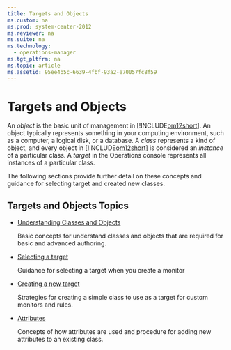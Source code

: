 ```yaml
---
title: Targets and Objects
ms.custom: na
ms.prod: system-center-2012
ms.reviewer: na
ms.suite: na
ms.technology: 
  - operations-manager
ms.tgt_pltfrm: na
ms.topic: article
ms.assetid: 95ee4b5c-6639-4fbf-93a2-e70057fc8f59
---
```

# Targets and Objects
An *object* is the basic unit of management in [!INCLUDE[om12short](../Token/om12short_md.md)]. An object typically represents something in your computing environment, such as a computer, a logical disk, or a database. A *class* represents a kind of object, and every object in [!INCLUDE[om12short](../Token/om12short_md.md)] is considered an *instance* of a particular class. A *target* in the Operations console represents all instances of a particular class.

The following sections provide further detail on these concepts and guidance for selecting target and created new classes.

## Targets and Objects Topics

-   [Understanding Classes and Objects](../Topic/Understanding-Classes-and-Objects.md)

    Basic concepts for understand classes and objects that are required for basic and advanced authoring.

-   [Selecting a target](../Topic/Selecting-a-target.md)

    Guidance for selecting a target when you create a monitor

-   [Creating a new target](../Topic/Creating-a-new-target.md)

    Strategies for creating a simple class to use as a target for custom monitors and rules.

-   [Attributes](../Topic/Attributes.md)

    Concepts of how attributes are used and procedure for adding new attributes to an existing class.

